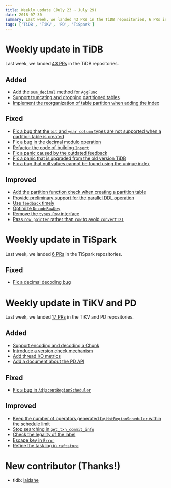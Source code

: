 ```yaml
---
title: Weekly update (July 23 ~ July 29)
date: 2018-07-30
summary: Last week, we landed 43 PRs in the TiDB repositories, 6 PRs in the TiSpark repositories, and 17 PRs in the TiKV and PD repositories.
tags: ['TiDB', 'TiKV', 'PD', 'TiSpark']
---
```


# Weekly update in TiDB

Last week, we landed [43 PRs](https://github.com/pingcap/tidb/pulls?utf8=%E2%9C%93&q=is%3Apr+is%3Amerged+merged%3A2018-07-23..2018-07-29+) in the TiDB repositories.

## Added

- [Add the `sum_decimal` method for `AggFunc`](https://github.com/pingcap/tidb/pull/7096)
- [Support truncating and dropping partitioned tables](https://github.com/pingcap/tidb/pull/7036)
- [Implement the reorganization of table partition when adding the index](https://github.com/pingcap/tidb/pull/6814)

## Fixed

- [Fix a bug that the `bit` and `year column` types are not supported when a partition table is created](https://github.com/pingcap/tidb/pull/7122)
- [Fix a bug in the decimal modulo operation](https://github.com/pingcap/tidb/pull/7113)
- [Refactor the code of building `Insert`](https://github.com/pingcap/tidb/pull/7068)
- [Fix a panic caused by the outdated feedback](https://github.com/pingcap/tidb/pull/7128)
- [Fix a panic that is upgraded from the old version TiDB](https://github.com/pingcap/tidb/pull/7136)
- [Fix a bug that null values cannot be found using the unique index](https://github.com/pingcap/tidb/pull/7163)

## Improved

- [Add the partition function check when creating a partition table](https://github.com/pingcap/tidb/pull/7111)
- [Provide preliminary support for the parallel DDL operation](https://github.com/pingcap/tidb/pull/6955)
- [Use `feedback` timely](https://github.com/pingcap/tidb/pull/6859)
- [Optimize `DecodeRowKey`](https://github.com/pingcap/tidb/pull/7149)
- [Remove the `types.Row` interface](https://github.com/pingcap/tidb/pull/7170)
- [Pass `row pointer` rather than `row` to avoid `convertT2I`](https://github.com/pingcap/tidb/pull/7143)

# Weekly update in TiSpark

Last week, we landed [6 PRs](https://github.com/pingcap/tispark/pulls?utf8=%E2%9C%93&q=is%3Apr+is%3Amerged+merged%3A2018-07-23..2018-07-29) in the TiSpark repositories.

## Fixed

- [Fix a decimal decoding bug](https://github.com/pingcap/tispark/pull/401)

# Weekly update in TiKV and PD

Last week, we landed [17 PRs](https://github.com/search?utf8=%E2%9C%93&q=repo%3Apingcap%2Ftikv+repo%3Apingcap%2Fpd+is%3Apr+is%3Amerged+merged%3A2018-07-23..2018-07-29) in the TiKV and PD repositories.

## Added

- [Support encoding and decoding a Chunk](https://github.com/pingcap/tikv/pull/3332)
- [Introduce a version check mechanism](https://github.com/pingcap/pd/pull/1148)
- [Add thread I/O metrics](https://github.com/pingcap/tikv/pull/3338)
- [Add a document about the PD API](https://github.com/pingcap/pd/pull/1105)

## Fixed

- [Fix a bug in `AdjacentRegionScheduler`](https://github.com/pingcap/pd/pull/1158)

## Improved

- [Keep the number of operators generated by `HotRegionScheduler` within the schedule limit](https://github.com/pingcap/pd/pull/1155)
- [Stop searching in `get_txn_commit_info`](https://github.com/pingcap/tikv/pull/3308)
- [Check the legality of the label](https://github.com/pingcap/pd/pull/1154)
- [Escape key in `Error`](https://github.com/pingcap/tikv/pull/3361)
- [Refine the task log in `raftstore`](https://github.com/pingcap/tikv/pull/3339)

# New contributor (Thanks!)

- tidb: [laidahe](https://github.com/laidahe)